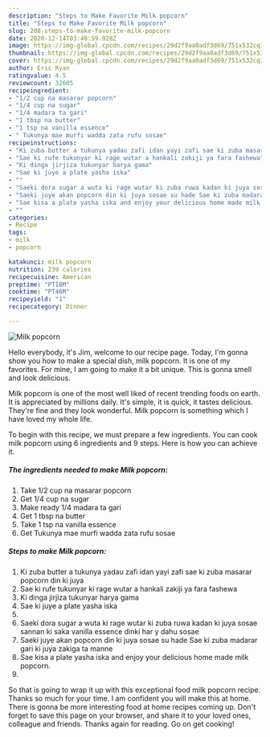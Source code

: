 ```yaml
---
description: "Steps to Make Favorite Milk popcorn"
title: "Steps to Make Favorite Milk popcorn"
slug: 208-steps-to-make-favorite-milk-popcorn
date: 2020-12-14T03:40:59.928Z
image: https://img-global.cpcdn.com/recipes/29d2f9aa0adf3d69/751x532cq70/milk-popcorn-recipe-main-photo.jpg
thumbnail: https://img-global.cpcdn.com/recipes/29d2f9aa0adf3d69/751x532cq70/milk-popcorn-recipe-main-photo.jpg
cover: https://img-global.cpcdn.com/recipes/29d2f9aa0adf3d69/751x532cq70/milk-popcorn-recipe-main-photo.jpg
author: Eric Ryan
ratingvalue: 4.5
reviewcount: 32605
recipeingredient:
- "1/2 cup na masarar popcorn"
- "1/4 cup na sugar"
- "1/4 madara ta gari"
- "1 tbsp na butter"
- "1 tsp na vanilla essence"
- " Tukunya mae murfi wadda zata rufu sosae"
recipeinstructions:
- "Ki zuba butter a tukunya yadau zafi idan yayi zafi sae ki zuba masarar popcorn din ki juya"
- "Sae ki rufe tukunyar ki rage wutar a hankali zakiji ya fara fashewa"
- "Ki dinga jirjiza tukunyar harya gama"
- "Sae ki juye a plate yasha iska"
- ""
- "Saeki dora sugar a wuta ki rage wutar ki zuba ruwa kadan ki juya sosae sannan ki saka vanilla essence dinki har y dahu sosae"
- "Saeki juye akan popcorn din ki juya sosae su hade Sae ki zuba madarar gari ki juya zakiga ta manne"
- "Sae kisa a plate yasha iska and enjoy your delicious home made milk popcorn."
- ""
categories:
- Recipe
tags:
- milk
- popcorn

katakunci: milk popcorn 
nutrition: 239 calories
recipecuisine: American
preptime: "PT18M"
cooktime: "PT46M"
recipeyield: "1"
recipecategory: Dinner

---
```



![Milk popcorn](https://img-global.cpcdn.com/recipes/29d2f9aa0adf3d69/751x532cq70/milk-popcorn-recipe-main-photo.jpg)

Hello everybody, it's Jim, welcome to our recipe page. Today, I'm gonna show you how to make a special dish, milk popcorn. It is one of my favorites. For mine, I am going to make it a bit unique. This is gonna smell and look delicious.

Milk popcorn is one of the most well liked of recent trending foods on earth. It is appreciated by millions daily. It's simple, it is quick, it tastes delicious. They're fine and they look wonderful. Milk popcorn is something which I have loved my whole life.




To begin with this recipe, we must prepare a few ingredients. You can cook milk popcorn using 6 ingredients and 9 steps. Here is how you can achieve it.

<!--inarticleads1-->

##### The ingredients needed to make Milk popcorn:

1. Take 1/2 cup na masarar popcorn
1. Get 1/4 cup na sugar
1. Make ready 1/4 madara ta gari
1. Get 1 tbsp na butter
1. Take 1 tsp na vanilla essence
1. Get  Tukunya mae murfi wadda zata rufu sosae




<!--inarticleads2-->

##### Steps to make Milk popcorn:

1. Ki zuba butter a tukunya yadau zafi idan yayi zafi sae ki zuba masarar popcorn din ki juya
1. Sae ki rufe tukunyar ki rage wutar a hankali zakiji ya fara fashewa
1. Ki dinga jirjiza tukunyar harya gama
1. Sae ki juye a plate yasha iska
1. 
1. Saeki dora sugar a wuta ki rage wutar ki zuba ruwa kadan ki juya sosae sannan ki saka vanilla essence dinki har y dahu sosae
1. Saeki juye akan popcorn din ki juya sosae su hade Sae ki zuba madarar gari ki juya zakiga ta manne
1. Sae kisa a plate yasha iska and enjoy your delicious home made milk popcorn.
1. 




So that is going to wrap it up with this exceptional food milk popcorn recipe. Thanks so much for your time. I am confident you will make this at home. There is gonna be more interesting food at home recipes coming up. Don't forget to save this page on your browser, and share it to your loved ones, colleague and friends. Thanks again for reading. Go on get cooking!
